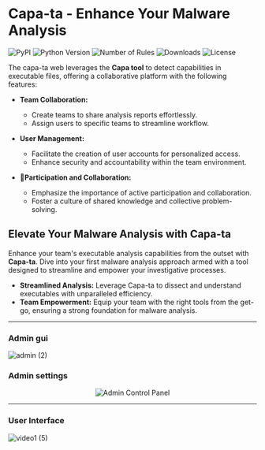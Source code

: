 # Capa-ta - Enhance Your Malware Analysis

![PyPI](https://img.shields.io/pypi/v/capa-web)
![Python Version](https://img.shields.io/badge/python-3.6+-blue.svg)
![Number of Rules](https://img.shields.io/badge/rules-1000+-brightgreen)
![Downloads](https://img.shields.io/github/downloads/andreisss/capa-web/total.svg)
![License](https://img.shields.io/github/license/andreisss/capa-web)


The capa-ta web leverages the **Capa tool** to detect capabilities in executable files, offering a collaborative platform with the following features:

- **Team Collaboration:** 
  - Create teams to share analysis reports effortlessly.
  - Assign users to specific teams to streamline workflow.

- **User Management:**
  - Facilitate the creation of user accounts for personalized access.
  - Enhance security and accountability within the team environment.

- **🚀Participation and Collaboration:**
  - Emphasize the importance of active participation and collaboration.
  - Foster a culture of shared knowledge and collective problem-solving.

## Elevate Your Malware Analysis with Capa-ta

Enhance your team's executable analysis capabilities from the outset with **Capa-ta**. Dive into your first malware analysis approach armed with a tool designed to streamline and empower your investigative processes.

- **Streamlined Analysis:** Leverage Capa-ta to dissect and understand executables with unparalleled efficiency.
- **Team Empowerment:** Equip your team with the right tools from the get-go, ensuring a strong foundation for malware analysis.

----------------------------------------------------------------------------------------------------------------------------------------

### Admin gui

![admin (2)](https://github.com/andreisss/Capa-web/assets/10872139/d4a2084e-7714-462d-9db5-3f42f8b22923)


### Admin settings


<p align="center">
  <img src="https://github.com/andreisss/Capa-web/assets/10872139/cdf9608a-a7c9-4ceb-8a53-a278b16da041" alt="Admin Control Panel" />
</p>

-------------------------------------------------------------------------------------------------------------------------------------------

### User Interface

![video1 (5)](https://github.com/andreisss/Capa-web/assets/10872139/6eadfd08-3687-4f54-8469-3fa19080e399)
